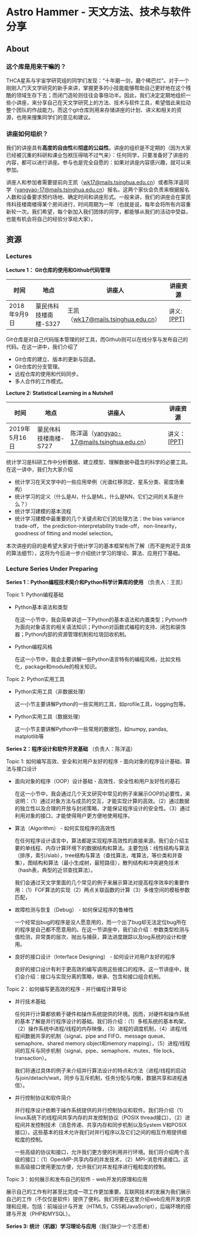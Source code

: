 # Astro Hammer - 天文方法、技术与软件分享

## About

### 这个库是用来干嘛的？

THCA星系与宇宙学研究组的同学们发现：“十年磨一剑，磨个稀巴烂”。对于一个刚刚入门天文学研究的新手来讲，掌握更多的小技能能够帮助自己更好地在这个残酷的领域生存下去；而闭门造轮则往往会事倍功半。因此，我们决定定期地组织一些小讲座，来分享自己在天文学研究上的方法、技术与软件工具，希望借此来拉动整个团队的作战能力。而这个git仓库则用来存储讲座的计划、讲义和相关的资源，也用来搜集同学们的意见和建议。

### 讲座如何组织？

我们的讲座具有**高度的自由性**和**彻底的公益性**。讲座的组织是不定期的（因为大家已经被沉重的科研和课业包袱压得喘不过气来）：任何同学，只要准备好了讲座的内容，都可以进行讲座。参与也是完全自愿的：如果对讲座内容感兴趣，就可以来参加。

讲座人和参加者需要提前向王凯（wk17@mails.tsinghua.edu.cn）或者陈洋遥同学（yangyao-17@mails.tsinghua.edu.cn）报名。这两个家伙会负责来根据报名人数和设备要求预约场地、确定时间和讲座形式。一般来讲，我们的讲座会在蒙民伟科技楼南楼得某个房间进行，时间周期为一年（也就是说，每年会将所有内容重新轮一次。我们希望，每个新加入我们团体的同学，都能够从我们的活动中受益，也能有机会将自己的经验分享给大家）。

## 资源

### Lectures
**Lecture 1： Git仓库的使用和Github代码管理**

时间 | 地点 | 讲座人 | 讲座资源
---|---|---|---
2018年9月9日 | 蒙民伟科技楼南楼-S327 | 王凯（wk17@mails.tsinghua.edu.cn）| 讲义: [[PPT]](./lectures/lecture1-git-and-github/src/slides.pdf)

Git仓库是对自己代码版本管理的好工具，而Github则可以在线分享与发布自己的代码。在这一讲中，我们介绍了
* Git仓库的建立、版本的更新与回退。
* Git仓库的分支管理。
* 远程仓库的使用和代码同步。
* 多人合作的工作模式。

**Lecture 2: Statistical Learning in a Nutshell**

时间 | 地点 | 讲座人 | 讲座资源
--- | --- | --- | ---
2019年5月16日 | 蒙民伟科技楼南楼-S727 | 陈洋遥（yangyao-17@mails.tsinghua.edu.cn）| 讲义：[[PPT]](./lectures/lecture2-statistical-learning-in-a-nutshell/src/slides.pdf)

统计学习是科研工作中分析数据、建立模型、理解数据中蕴含的科学的必要工具。在这一讲中，我们为大家介绍
* 统计学习在天文学中的一些应用举例（光谱红移测定、星系分类、密度场重构）
* 统计学习的定义（什么是AI，什么是ML，什么是NN，它们之间的关系是什么？）
* 统计学习建模的基本流程
* 统计学习建模中最重要的几个关键点和它们的处理方法：the bias variance trade-off， the prediction-interpretability trade-off， non-linearity， goodness of fitting and model selection。

本次讲座的目的是希望大家对于统计学习的基本框架有所了解（而不是拘泥于具体的算法细节），这将为今后进一步介绍统计学习的理论、算法、应用打下基础。

### Lecture Series Under Preparing

**Series 1：Python编程技术简介和Python科学计算库的使用** （负责人：王凯）

Topic 1: Python编程基础

* Python基本语法和类型

    在这一小节中，我会简单讲述一下Python的基本语法和内置类型；Python作为面向对象语言的相关语法知识；Python对函数式编程的支持、闭包和装饰器；Python内部的资源管理机制和垃圾回收机制。

* Python编程风格

    在这一小节中，我会主要讲解一些Python语言特有的编程风格，比如文档化，package和module的相关知识。

Topic 2: Python实用工具
 
* Python实用工具（非数据处理）

    这一小节主要讲解Python的一些实用的工具，如profile工具，logging包等。
    
* Python实用工具（数据处理）
   
   这一小节主要讲解Python中一些常用的数据包，如numpy, pandas, matplotlib等
  
**Series 2：程序设计和软件开发基础** （负责人：陈洋遥）

Topic 1: 如何编写高效、安全和对用户友好的程序 - 面向对象的程序设计基础、算法与接口设计
* 面向对象的程序（OOP）设计基础 - 高效性、安全性和用户友好性的基石
    
    在这一小节中，我会通过几个天文研究中常见的例子来展示OOP的必要性，来说明：（1）通过对象方法与成员的交互，才能实现计算的高效。（2）通过数据的独立性以及合理的开放与封闭策略，才能保证程序设计的安全性。（3）通过利用对象的接口，才能使得用户更方便地使用程序。

* 算法（Algorithm） - 如何实现程序的高效性
  
    在任何程序设计语言中，算法都是实现程序高效性的直接来源。我们会介绍主要的单线程、内存计算环境下的数据结构和算法。主要包括：线性结构与算法（排序，索引/slab），tree结构与算法（查找算法，堆算法，等价类和并查集），图结构和算法（最小生成树，最短路径），散列结构和冲突避免技术（hash表，典型的近邻查找算法）。

    我们会通过天文学里面的几个常见的例子来展示算法对提高程序效率的重要作用：（1）FOF算法的实现（2）两点关联函数的计算（3）多维空间的模板参数匹配，

* 故障检测与恢复（Debug） - 如何保证程序的鲁棒性 
    
    一个经常出bug的程序是没人愿意用的，而一个出了bug却无法定位bug所在的程序是自己都不愿意用的。在这一节讲座中，我们会介绍：参数类型检测与值检测，异常类的层次、抛出与捕获，算法进度跟踪以及log系统的设计和使用。

* 良好的接口设计（Interface Designing） - 如何设计对用户友好的程序
    
    良好的接口设计有利于更高效的编写调用这些接口的程序。这一节讲座中，我们会介绍：接口与实现分离的策略，继承、包含和接口组合机制。

Topic 2：如何编写更高效的程序 - 并行编程计算导论
    
* 并行技术基础

    任何并行计算都依赖于硬件和操作系统提供的环境。因而，对硬件和操作系统的基本了解是并行程序设计的基础。我们将介绍：（1）多核系统的基本构架，（2）操作系统中进程/线程的内存映像，（3）进程的调度机制，（4）进程/线程间数据共享的机制（signal、pipe and FIFO、message queue、semaphore、shared memory object和memory mapping），（5）进程/线程间的互斥与同步机制（signal、pipe、semaphore、mutex、file lock、transaction）。
    
    我们将通过具体的例子来介绍并行算法设计的特点和方法（进程/线程的启动与join/detach/wait，同步与互斥机制，任务分配与均衡，数据共享和进程通信）。

* 并行控制协议和软件简介

    并行程序设计依赖于操作系统提供的并行控制协议和软件。我们将介绍（1）linux系统下的线程间共享内存的并发控制协议（POSIX thread接口），（2）进程间并发控制技术（消息传递、共享内存和同步机制以及System V和POSIX接口）。这些基本的技术允许我们对并行程序以及它们之间的相互作用提供细粒度的控制。
    
    一些高级的协议和接口，允许我们更方便的利用并行环境。我们将介绍两个高级的接口：（1）OpenMP-共享内存的并发技术，（2）MPI-消息传递接口。这些高级接口使用更加方便，允许我们对并发程序进行粗粒度的控制。

Topic 3：如何展示和发布自己的软件 - web开发的原理和应用

展示自己的工作有时甚至比完成一项工作更加重要。互联网技术的发展为我们展示自己的工作（不仅仅是软件）提供了便利。我们将要在这里介绍web应用开发的原理和应用，包括：前端设计与开发（HTML5，CSS和JavaScript），后端环境的搭建与开发（PHP和MYSQL）。

**Series 3: 统计（机器）学习理论与应用**（我们缺少一个志愿者）





